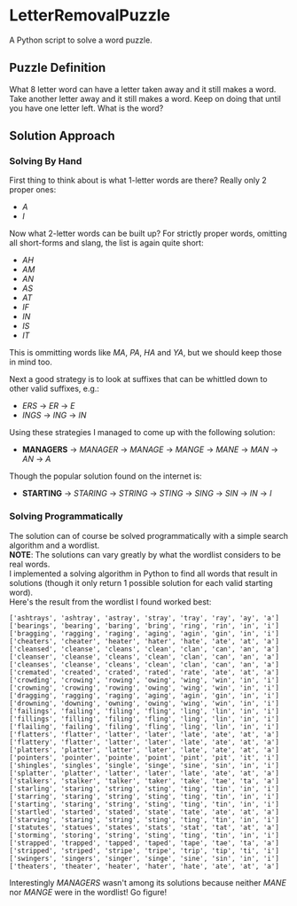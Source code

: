 # LetterRemovalPuzzle
A Python script to solve a word puzzle.

## Puzzle Definition
What 8 letter word can have a letter taken away and it still makes a word. 
Take another letter away and it still makes a word. 
Keep on doing that until you have one letter left. 
What is the word?

## Solution Approach
### Solving By Hand
First thing to think about is what 1-letter words are there? Really only 2 proper ones:  
- *A*
- *I*

Now what 2-letter words can be built up? For strictly proper words, omitting all short-forms and slang, the list is again quite short:  
- *AH*
- *AM*
- *AN*
- *AS*
- *AT*
- *IF*
- *IN*
- *IS*
- *IT*

This is ommitting words like *MA*, *PA*, *HA* and *YA*, but we should keep those in mind too.

Next a good strategy is to look at suffixes that can be whittled down to other valid suffixes, e.g.:
- *ERS* -> *ER* -> *E*
- *INGS* -> *ING* -> *IN*

Using these strategies I managed to come up with the following solution:
- **MANAGERS** -> *MANAGER* -> *MANAGE* -> *MANGE* -> *MANE* -> *MAN* -> *AN* -> *A*

Though the popular solution found on the internet is:
- **STARTING** -> *STARING* -> *STRING* -> *STING* -> *SING* -> *SIN* -> *IN* -> *I*

### Solving Programmatically
The solution can of course be solved programmatically with a simple search algorithm and a wordlist.  
**NOTE**: The solutions can vary greatly by what the wordlist considers to be real words.  
I implemented a solving algorithm in Python to find all words that result in solutions (though it only return 1 possible solution for each valid starting word).  
Here's the result from the wordlist I found worked best:
```
['ashtrays', 'ashtray', 'astray', 'stray', 'tray', 'ray', 'ay', 'a']
['bearings', 'bearing', 'baring', 'bring', 'ring', 'rin', 'in', 'i']
['bragging', 'ragging', 'raging', 'aging', 'agin', 'gin', 'in', 'i']
['cheaters', 'cheater', 'heater', 'hater', 'hate', 'ate', 'at', 'a']
['cleansed', 'cleanse', 'cleans', 'clean', 'clan', 'can', 'an', 'a']
['cleanser', 'cleanse', 'cleans', 'clean', 'clan', 'can', 'an', 'a']
['cleanses', 'cleanse', 'cleans', 'clean', 'clan', 'can', 'an', 'a']
['cremated', 'created', 'crated', 'rated', 'rate', 'ate', 'at', 'a']
['crowding', 'crowing', 'rowing', 'owing', 'wing', 'win', 'in', 'i']
['crowning', 'crowing', 'rowing', 'owing', 'wing', 'win', 'in', 'i']
['dragging', 'ragging', 'raging', 'aging', 'agin', 'gin', 'in', 'i']
['drowning', 'downing', 'owning', 'owing', 'wing', 'win', 'in', 'i']
['failings', 'failing', 'filing', 'fling', 'ling', 'lin', 'in', 'i']
['fillings', 'filling', 'filing', 'fling', 'ling', 'lin', 'in', 'i']
['flailing', 'failing', 'filing', 'fling', 'ling', 'lin', 'in', 'i']
['flatters', 'flatter', 'latter', 'later', 'late', 'ate', 'at', 'a']
['flattery', 'flatter', 'latter', 'later', 'late', 'ate', 'at', 'a']
['platters', 'platter', 'latter', 'later', 'late', 'ate', 'at', 'a']
['pointers', 'pointer', 'pointe', 'point', 'pint', 'pit', 'it', 'i']
['shingles', 'singles', 'single', 'singe', 'sine', 'sin', 'in', 'i']
['splatter', 'platter', 'latter', 'later', 'late', 'ate', 'at', 'a']
['stalkers', 'stalker', 'talker', 'taker', 'take', 'tae', 'ta', 'a']
['starling', 'staring', 'string', 'sting', 'ting', 'tin', 'in', 'i']
['starring', 'staring', 'string', 'sting', 'ting', 'tin', 'in', 'i']
['starting', 'staring', 'string', 'sting', 'ting', 'tin', 'in', 'i']
['startled', 'started', 'stated', 'state', 'tate', 'ate', 'at', 'a']
['starving', 'staring', 'string', 'sting', 'ting', 'tin', 'in', 'i']
['statutes', 'statues', 'states', 'stats', 'stat', 'tat', 'at', 'a']
['storming', 'storing', 'string', 'sting', 'ting', 'tin', 'in', 'i']
['strapped', 'trapped', 'tapped', 'taped', 'tape', 'tae', 'ta', 'a']
['stripped', 'striped', 'stripe', 'tripe', 'trip', 'tip', 'ti', 'i']
['swingers', 'singers', 'singer', 'singe', 'sine', 'sin', 'in', 'i']
['theaters', 'theater', 'heater', 'hater', 'hate', 'ate', 'at', 'a']
```
Interestingly *MANAGERS* wasn't among its solutions because neither *MANE* nor *MANGE* were in the wordlist! Go figure!
